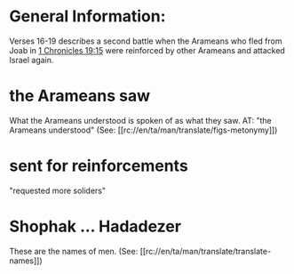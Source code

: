 # General Information:

Verses 16-19 describes a second battle when the Arameans who fled from Joab in [1 Chronicles 19:15](./14.md) were reinforced by other Arameans and attacked Israel again.

# the Arameans saw

What the Arameans understood is spoken of as what they saw. AT: "the Arameans understood" (See: [[rc://en/ta/man/translate/figs-metonymy]])

# sent for reinforcements

"requested more soliders"

# Shophak ... Hadadezer

These are the names of men. (See: [[rc://en/ta/man/translate/translate-names]])


